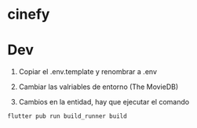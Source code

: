 # cinefy

# Dev

1. Copiar el .env.template y renombrar a .env
2. Cambiar las valriables de entorno (The MovieDB)

3. Cambios en la entidad, hay que ejecutar el comando 
```
flutter pub run build_runner build
```